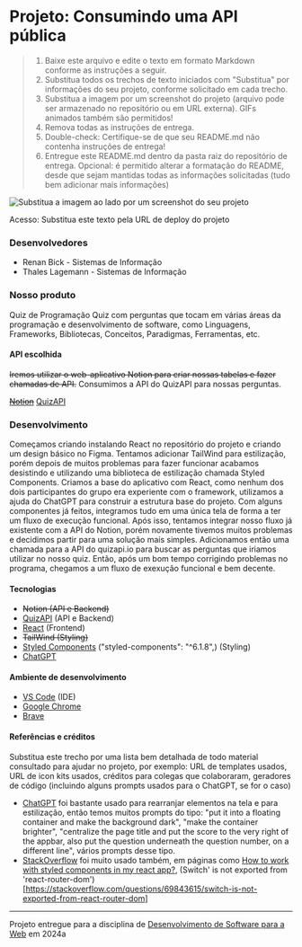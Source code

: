 # Projeto: Consumindo uma API pública

> 1. Baixe este arquivo e edite o texto em formato Markdown conforme as instruções a seguir.
> 2. Substitua todos os trechos de texto iniciados com "Substitua" por informações do seu projeto, conforme solicitado em cada trecho.
> 3. Substitua a imagem por um screenshot do projeto (arquivo pode ser armazenado no repositório ou em URL externa). GIFs animados também são permitidos!
> 4. Remova todas as instruções de entrega.
> 5. Double-check: Certifique-se de que seu README.md não contenha instruções de entrega!
> 6. Entregue este README.md dentro da pasta raiz do repositório de entrega.
> Opcional: é permitido alterar a formatação do README, desde que sejam mantidas todas as informações solicitadas (tudo bem adicionar mais informações)

![Substitua a imagem ao lado por um screenshot do seu projeto](https://img001.prntscr.com/file/img001/lcf6VqDwTuSUsRDRj04yOg.png "Screenshot do projeto")

Acesso: Substitua este texto pela URL de deploy do projeto

### Desenvolvedores

- Renan Bick - Sistemas de Informação
- Thales Lagemann - Sistemas de Informação

### Nosso produto

Quiz de Programação
Quiz com perguntas que tocam em várias áreas da programação e desenvolvimento de software, como Linguagens, Frameworks, Bibliotecas, Conceitos, Paradigmas, Ferramentas, etc.

#### API escolhida

~~Iremos utilizar o web-aplicativo Notion para criar nossas tabelas e fazer chamadas de API.~~
Consumimos a API do QuizAPI para nossas perguntas.

[~~Notion~~](https://www.notion.so/pt-br)
[QuizAPI](https://quizapi.io/)

### Desenvolvimento

Começamos criando instalando React no repositório do projeto e criando um design básico no Figma.
Tentamos adicionar TailWind para estilização, porém depois de muitos problemas para fazer funcionar acabamos desistindo e utilizando uma biblioteca de estilização chamada Styled Components.
Criamos a base do aplicativo com React, como nenhum dos dois participantes do grupo era experiente com o framework, utilizamos a ajuda do ChatGPT para construir a estrutura base do projeto.
Com alguns componentes já feitos, integramos tudo em uma única tela de forma a ter um fluxo de execução funcional.
Após isso, tentamos integrar nosso fluxo já existente com a API do Notion, porém novamente tivemos muitos problemas e decidimos partir para uma solução mais simples.
Adicionamos então uma chamada para a API do quizapi.io para buscar as perguntas que iriamos utilizar no nosso quiz.
Então, após um bom tempo corrigindo problemas no programa, chegamos a um fluxo de exexução funcional e bem decente.

#### Tecnologias

- ~~Notion (API e Backend)~~
- [QuizAPI](https://quizapi.io/) (API e Backend)
- [React](https://pt-br.legacy.reactjs.org/) (Frontend)
- ~~TailWind (Styling)~~
- [Styled Components](https://styled-components.com/) ("styled-components": "^6.1.8",) (Styling)
- [ChatGPT](https://chat.openai.com/)

#### Ambiente de desenvolvimento

- [VS Code](https://code.visualstudio.com/) (IDE)
- [Google Chrome](https://www.google.com/intl/pt-BR/chrome/)
- [Brave](https://brave.com/pt-br/)

#### Referências e créditos

Substitua este trecho por uma lista bem detalhada de todo material consultado para ajudar no projeto, por exemplo:  URL de templates usados, URL de icon kits usados, créditos para colegas que colaboraram, geradores de código (incluindo alguns prompts usados para o ChatGPT, se for o caso)
- [ChatGPT](https://chat.openai.com/) foi bastante usado para rearranjar elementos na tela e para estilização, então temos muitos prompts do tipo: "put it into a floating container and make the background dark", "make the container brighter", "centralize the page title and put the score to the very right of the appbar, also put the question underneath the question number, on a different line", vários prompts desse tipo.
- [StackOverflow](https://stackoverflow.com/) foi muito usado também, em páginas como [How to work with styled components in my react app?](https://stackoverflow.com/questions/42374080/how-to-work-with-styled-components-in-my-react-app), (Switch' is not exported from 'react-router-dom')[https://stackoverflow.com/questions/69843615/switch-is-not-exported-from-react-router-dom]
---
Projeto entregue para a disciplina de [Desenvolvimento de Software para a Web](http://github.com/andreainfufsm/elc1090-2024a) em 2024a